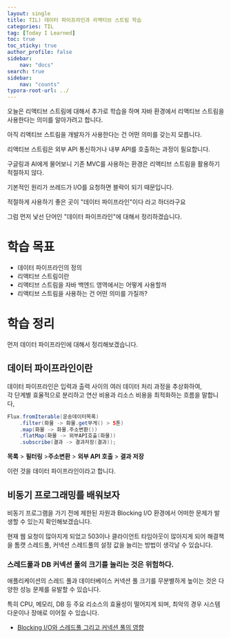 ```yaml
---
layout: single
title: TIL) 데이터 파이프라인과 리액티브 스트림 학습
categories: TIL
tag: [Today I Learned]
toc: true
toc_sticky: true
author_profile: false
sidebar:
    nav: "docs"
search: true
sidebar:
    nav: "counts"
typora-root-url: ../
---
```


오늘은 리액티브 스트림에 대해서 추가로 학습을 하며 자바 환경에서 리액티브 스트림을 사용한다는 의미를 알아가려고 합니다.

아직 리액티브 스트림을 개발자가 사용한다는 건 어떤 의미를 갖는지 모릅니다.

리액티브 스트림은 외부 API 통신하거나 내부 API를 호출하는 과정이 필요합니다.



구글링과 AI에게 물어보니 기존 MVC를 사용하는 환경은 리액티브 스트림을 활용하기 적절하지 않다.

기본적인 원리가 쓰레드가 I/O를 요청하면 블락이 되기 때문입니다.



적절하게 사용하기 좋은 곳이 "데이터 파이프라인"이다 라고 하더라구요

그럼 먼저 낯선 단어인 "데이터 파이프라인"에 대해서 정리하겠습니다.



# 학습 목표

+ 데이터 파이프라인의 정의
+ 리액티브 스트림이란
+ 리액티브 스트림을 자바 백엔드 영역에서는 어떻게 사용할까
+ 리액티브 스트림을 사용하는 건 어떤 의미를 가질까?



# 학습 정리

먼저 데이터 파이프라인에 대해서 정리해보겠습니다.

## 데이터 파이프라인이란

데이터 파이프라인은 입력과 출력 사이의 여러 데이터 처리 과정을 추상화하여,  
각 단계별 효율적으로 분리하고 연산 비용과 리소스 비용을 최적화하는 흐름을 말합니다,

```java
Flux.fromIterable(운송데이터목록)
    .filter(화물 -> 화물.get무게() > 5톤)
    .map(화물 -> 화물.주소변환())
    .flatMap(화물 -> 외부API호출(화물))
    .subscribe(결과 -> 결과저장(결과));
```

**목록** > **필터링** >**주소변환** > **외부 API 호출** > **결과 저장**

이런 것을 데이터 파이프라인이라고 합니다.



## 비동기 프로그래밍를 배워보자

비동기 프로그램을 가기 전에 제한된 자원과 Blocking I/O 환경에서 어떠한 문제가 발생할 수 있는지 확인해보겠습니다.

현재 웹 요청이 많아지게 되었고 503이나 클라이언트 타임아웃이 많아지게 되어 해결책을 톰캣 스레드풀, 커넥션 스레드풀의 설정 값을 늘리는 방법이 생각날 수 있습니다.



### 스레드풀과 DB 커넥션 풀의 크기를 늘리는 것은 위험하다.

애플리케이션의 스레드 풀과 데이터베이스 커넥션 풀 크기를 무분별하게 높이는 것은 다양한 성능 문제를 유발할 수 있습니다.

특히 CPU, 메모리, DB 등 주요 리소스의 효율성이 떨어지게 되며, 최악의 경우 시스템 다운이나 장애로 이어질 수 있습니다.

+ [Blocking I/O와 스레드풀 그리고 커넥션 풀의 영향](/server-performance/io-2025-05-17/)





